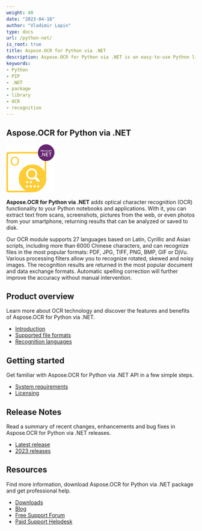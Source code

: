 ```yaml
---
weight: 40
date: "2023-04-18"
author: "Vladimir Lapin"
type: docs
url: /python-net/
is_root: true
title: Aspose.OCR for Python via .NET
description: Aspose.OCR for Python via .NET is an easy-to-use Python library for extracting text from scans, photos and PDFs.
keywords:
- Python
- PIP
- .NET
- package
- library
- OCR
- recognition
---
```


## Aspose.OCR for Python via .NET

![Aspose.OCR for Python via .NET](aspose-ocr-python.png)

**Aspose.OCR for Python via .NET** adds optical character recognition (OCR) functionality to your Python notebooks and applications. With it, you can extract text from scans, screenshots, pictures from the web, or even photos from your smartphone, returning results that can be analyzed or saved to disk.

Our OCR module supports 27 languages based on Latin, Cyrillic and Asian scripts, including more than 6000 Chinese characters, and can recognize files in the most popular formats: PDF, JPG, TIFF, PNG, BMP, GIF or DjVu. Various processing filters allow you to recognize rotated, skewed and noisy images. The recognition results are returned in the most popular document and data exchange formats. Automatic spelling correction will further improve the accuracy without manual intervention.

## Product overview

Learn more about OCR technology and discover the features and benefits of Aspose.OCR for Python via .NET.

- [Introduction](/ocr/python-net/product-overview/)
- [Supported file formats](/ocr/python-net/supported-file-formats/)
- [Recognition languages](/ocr/python-net/recognition-languages/)

## Getting started

Get familiar with Aspose.OCR for Python via .NET API in a few simple steps.

- [System requirements](/ocr/python-net/system-requirements/)
- [Licensing](/ocr/python-net/licensing/)

## Release Notes

Read a summary of recent changes, enhancements and bug fixes in Aspose.OCR for Python via .NET releases.

- [Latest release](/ocr/python-net/release-notes/latest/)
- [2023 releases](/ocr/python-net/release-notes-2023/)

## Resources

Find more information, download Aspose.OCR for Python via .NET package and get professional help.

- [Downloads](https://releases.aspose.com/ocr/python-net/)
- [Blog](https://blog.aspose.com/category/ocr/)
- [Free Support Forum](https://forum.aspose.com/c/ocr/16)
- [Paid Support Helpdesk](https://helpdesk.aspose.com/)

